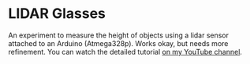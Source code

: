 # LIDAR Glasses

An experiment to measure the height of objects using a lidar sensor attached to an Arduino (Atmega328p). Works okay, but needs more refinement. You can watch the detailed tutorial [on my YouTube channel](https://youtu.be/gaE89nxgKhA).